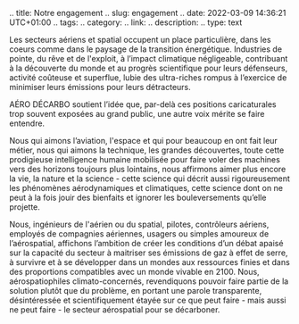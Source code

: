 .. title: Notre engagement
.. slug: engagement
.. date: 2022-03-09 14:36:21 UTC+01:00
.. tags: 
.. category: 
.. link: 
.. description: 
.. type: text


Les secteurs aériens et spatial occupent un place particulière, dans les coeurs comme dans le paysage de la transition énergétique. Industries de pointe, du rêve et de l'exploit, à l’impact climatique négligeable, contribuant à la découverte du monde et au progrès scientifique pour leurs défenseurs, activité coûteuse et superflue, lubie des ultra-riches rompus à l’exercice de minimiser leurs émissions pour leurs détracteurs.

AÉRO DÉCARBO soutient l’idée que, par-delà ces positions caricaturales trop souvent exposées au grand public, une autre voix mérite se faire entendre.

Nous qui aimons l’aviation, l'espace et qui pour beaucoup en ont fait leur métier, nous qui aimons la technique, les grandes découvertes, toute cette prodigieuse intelligence humaine mobilisée pour faire voler des machines vers des horizons toujours plus lointains, nous affirmons aimer plus encore la vie, la nature et la science - cette science qui décrit aussi rigoureusement les phénomènes aérodynamiques et climatiques, cette science dont on ne peut à la fois jouir des bienfaits et ignorer les bouleversements qu’elle projette.

Nous, ingénieurs de l'aérien ou du spatial, pilotes, contrôleurs aériens, employés de compagnies aériennes, usagers ou simples amoureux de l’aérospatial, affichons l’ambition de créer les conditions d’un débat apaisé sur la capacité du secteur à maitriser ses émissions de gaz à effet de serre, à survivre et à se développer dans un mondes aux ressources finies et dans des proportions compatibles avec un monde vivable en 2100. Nous, aérospatiophiles climato-concernés, revendiquons pouvoir faire partie de la solution plutôt que du problème, en portant une parole transparente, désintéressée et scientifiquement étayée sur ce que peut faire - mais aussi ne peut faire - le secteur aérospatial pour se décarboner.
